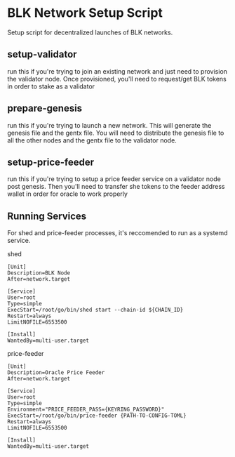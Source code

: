 # BLK Network Setup Script

Setup script for decentralized launches of BLK networks.

## setup-validator

run this if you're trying to join an existing network and just need to provision the validator node. Once provisioned, you'll need to request/get BLK tokens in order to stake as a validator

## prepare-genesis

run this if you're trying to launch a new network. This will generate the genesis file and the gentx file. You will need to distribute the genesis file to all the other nodes and the gentx file to the validator node.

## setup-price-feeder

run this if you're trying to setup a price feeder service on a validator node post genesis. Then you'll need to transfer she tokens to the feeder address wallet in order for oracle to work properly

## Running Services

For shed and price-feeder processes, it's reccomended to run as a systemd service.

shed

```
[Unit]
Description=BLK Node
After=network.target

[Service]
User=root
Type=simple
ExecStart=/root/go/bin/shed start --chain-id ${CHAIN_ID}
Restart=always
LimitNOFILE=6553500

[Install]
WantedBy=multi-user.target
```

price-feeder

```
[Unit]
Description=Oracle Price Feeder
After=network.target

[Service]
User=root
Type=simple
Environment="PRICE_FEEDER_PASS={KEYRING_PASSWORD}"
ExecStart=/root/go/bin/price-feeder {PATH-TO-CONFIG-TOML}
Restart=always
LimitNOFILE=6553500

[Install]
WantedBy=multi-user.target
```

